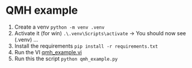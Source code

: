 # QMH example

1. Create a venv `python -m venv .venv`
2. Activate it (for win) `.\.venv\Scripts\activate` -> You should now see (.venv) ...
3. Install the requirements `pip install -r requirements.txt`
4. Run the VI [qmh_example.vi](../../../examples/qmh_example.vi)
5. Run this the script `python qmh_example.py`